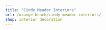 ```yaml
---
title: "Cindy Meador Interiors"
url: /orange-beach/cindy-meador-interiors/
shop: interior decoration
---
```

